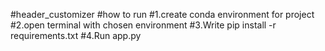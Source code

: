 #header_customizer
#how to run 
#1.create conda environment for project 
#2.open terminal with chosen environment 
#3.Write pip install -r requirements.txt
#4.Run app.py
